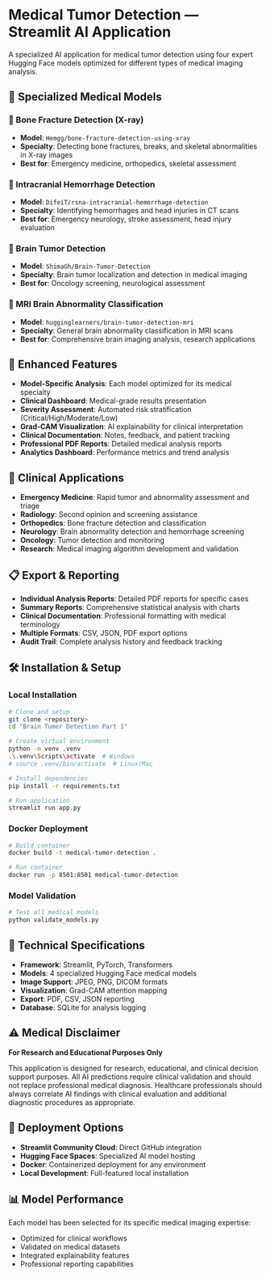 # Medical Tumor Detection — Streamlit AI Application

A specialized AI application for medical tumor detection using four expert Hugging Face models optimized for different types of medical imaging analysis.

## 🏥 Specialized Medical Models

### 🦴 Bone Fracture Detection (X-ray)
- **Model**: `Hemgg/bone-fracture-detection-using-xray`
- **Specialty**: Detecting bone fractures, breaks, and skeletal abnormalities in X-ray images
- **Best for**: Emergency medicine, orthopedics, skeletal assessment

### 🧠 Intracranial Hemorrhage Detection  
- **Model**: `DifeiT/rsna-intracranial-hemorrhage-detection`
- **Specialty**: Identifying hemorrhages and head injuries in CT scans
- **Best for**: Emergency neurology, stroke assessment, head injury evaluation

### 🔬 Brain Tumor Detection
- **Model**: `ShimaGh/Brain-Tumor-Detection`
- **Specialty**: Brain tumor localization and detection in medical imaging
- **Best for**: Oncology screening, neurological assessment

### 🧠 MRI Brain Abnormality Classification
- **Model**: `hugginglearners/brain-tumor-detection-mri`
- **Specialty**: General brain abnormality classification in MRI scans
- **Best for**: Comprehensive brain imaging analysis, research applications

## 🚀 Enhanced Features
- **Model-Specific Analysis**: Each model optimized for its medical specialty
- **Clinical Dashboard**: Medical-grade results presentation
- **Severity Assessment**: Automated risk stratification (Critical/High/Moderate/Low)
- **Grad-CAM Visualization**: AI explainability for clinical interpretation
- **Clinical Documentation**: Notes, feedback, and patient tracking
- **Professional PDF Reports**: Detailed medical analysis reports
- **Analytics Dashboard**: Performance metrics and trend analysis

## 🏥 Clinical Applications
- **Emergency Medicine**: Rapid tumor and abnormality assessment and triage
- **Radiology**: Second opinion and screening assistance  
- **Orthopedics**: Bone fracture detection and classification
- **Neurology**: Brain abnormality detection and hemorrhage screening
- **Oncology**: Tumor detection and monitoring
- **Research**: Medical imaging algorithm development and validation

## 📋 Export & Reporting
- **Individual Analysis Reports**: Detailed PDF reports for specific cases
- **Summary Reports**: Comprehensive statistical analysis with charts
- **Clinical Documentation**: Professional formatting with medical terminology
- **Multiple Formats**: CSV, JSON, PDF export options
- **Audit Trail**: Complete analysis history and feedback tracking

## 🛠️ Installation & Setup

### Local Installation
```bash
# Clone and setup
git clone <repository>
cd "Brain Tumer Detection Part 1"

# Create virtual environment
python -m venv .venv
.\.venv\Scripts\activate  # Windows
# source .venv/bin/activate  # Linux/Mac

# Install dependencies
pip install -r requirements.txt

# Run application
streamlit run app.py
```

### Docker Deployment
```bash
# Build container
docker build -t medical-tumor-detection .

# Run container
docker run -p 8501:8501 medical-tumor-detection
```

### Model Validation
```bash
# Test all medical models
python validate_models.py
```

## 🔬 Technical Specifications
- **Framework**: Streamlit, PyTorch, Transformers
- **Models**: 4 specialized Hugging Face medical models
- **Image Support**: JPEG, PNG, DICOM formats
- **Visualization**: Grad-CAM attention mapping
- **Export**: PDF, CSV, JSON reporting
- **Database**: SQLite for analysis logging

## ⚠️ Medical Disclaimer
**For Research and Educational Purposes Only**

This application is designed for research, educational, and clinical decision support purposes. All AI predictions require clinical validation and should not replace professional medical diagnosis. Healthcare professionals should always correlate AI findings with clinical evaluation and additional diagnostic procedures as appropriate.

## 🚀 Deployment Options
- **Streamlit Community Cloud**: Direct GitHub integration
- **Hugging Face Spaces**: Specialized AI model hosting
- **Docker**: Containerized deployment for any environment
- **Local Development**: Full-featured local installation

## 📊 Model Performance
Each model has been selected for its specific medical imaging expertise:
- Optimized for clinical workflows
- Validated on medical datasets
- Integrated explainability features
- Professional reporting capabilities
